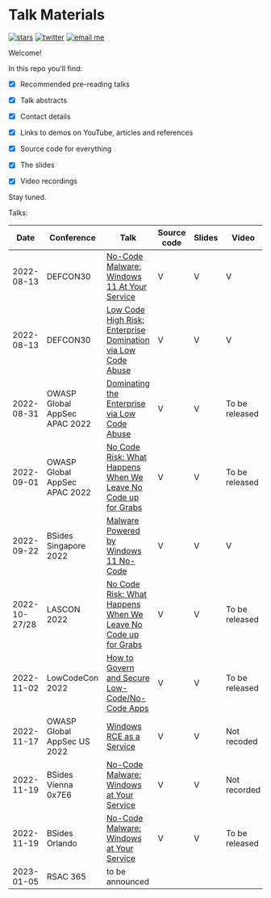 # Talk Materials

[![stars](https://img.shields.io/github/stars/mbrg?icon=github&style=social)](https://github.com/mbrg)
[![twitter](https://img.shields.io/twitter/follow/mbrg0?icon=twitter&style=social&label=Follow)](https://twitter.com/intent/follow?screen_name=mbrg0)
[![email me](https://img.shields.io/badge/michael.bargury-owasp.org-red?logo=Gmail)](mailto:michael.bargury@owasp.org)

Welcome!

In this repo you'll find:

- [x] Recommended pre-reading talks

- [x] Talk abstracts

- [x] Contact details

- [x] Links to demos on YouTube, articles and references

- [x] Source code for everything

- [x] The slides

- [x] Video recordings

Stay tuned.

Talks:

| Date | Conference | Talk | Source code | Slides | Video |
| - | - | - | - | - | - |
| 2022-08-13 | DEFCON30 | [No-Code Malware: Windows 11 At Your Service](2022-08-13_DEFCON_30/No_Code_Malware) | V | V | V |
| 2022-08-13 | DEFCON30 | [Low Code High Risk: Enterprise Domination via Low Code Abuse](2022-08-13_DEFCON_30/Low_Code_High_Risk) | V | V | V |
| 2022-08-31 | OWASP Global AppSec APAC 2022 | [Dominating the Enterprise via Low Code Abuse](2022-08-31_OWASP_Global_AppSec_APAC/Low_Code_Abuse) | V | V | To be released |
| 2022-09-01 | OWASP Global AppSec APAC 2022 | [No Code Risk: What Happens When We Leave No Code up for Grabs](2022-08-31_OWASP_Global_AppSec_APAC/Low_Code_Abuse) | V | V | To be released |
| 2022-09-22 | BSides Singapore 2022 | [Malware Powered by Windows 11 No-Code](2022-09-22_BSides_Singapore/Malware_Powered_by_Windows_11_No_Code) | V | V | V |
| 2022-10-27/28 | LASCON 2022 | [No Code Risk: What Happens When We Leave No Code up for Grabs](2022-10-28_OWASP_LASCON/No_Code_Risk_What_Happens_When_We_Leave_No_Code_Up_for_Grabs) | V | V | To be released |
| 2022-11-02 | LowCodeCon 2022 | [How to Govern and Secure Low-Code/No-Code Apps](2022-11-02_LowCodeCon/How_to_Govern_and_Secure_Low_Code_No_Code_Apps) | V | V | To be released |
| 2022-11-17 | OWASP Global AppSec US 2022 | [Windows RCE as a Service](2022-11-17_OWASP_Global_AppSec_US/Windows_RCE_as_a_Service) | V | V | Not recoded |
| 2022-11-19 | BSides Vienna 0x7E6 | [No-Code Malware: Windows at Your Service](2022-11-19_BSides_Vienna_0x7E6/No_Code_Malware_Windows_at_Your_Service) | V | V | Not recorded |
| 2022-11-19 | BSides Orlando | [No-Code Malware: Windows at Your Service](2022-11-19_BSides_Orlando/No_Code_Malware_Windows_at_Your_Service) | V | V | To be released |
| 2023-01-05 | RSAC 365 | to be announced | | | |
